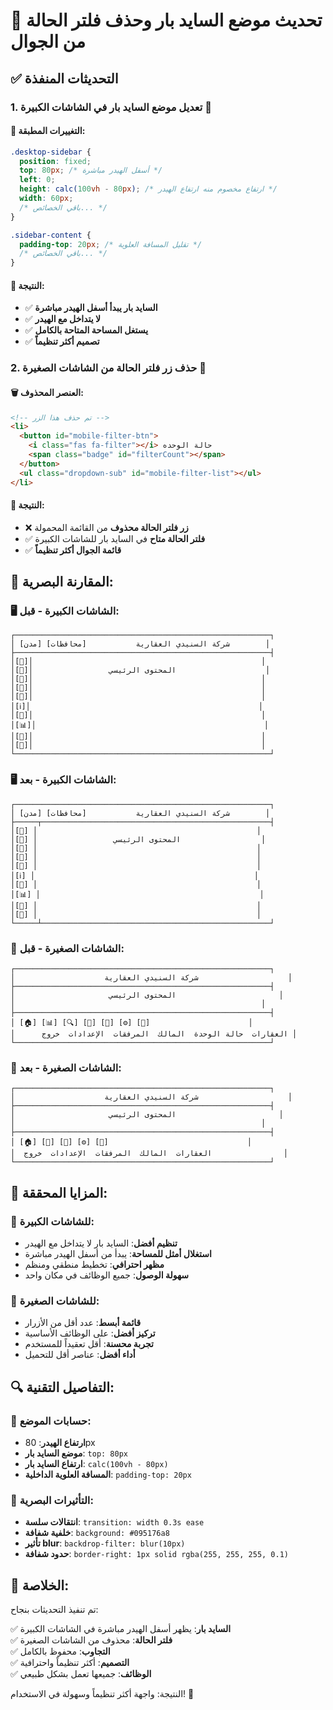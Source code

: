 # 🎯 تحديث موضع السايد بار وحذف فلتر الحالة من الجوال

## ✅ التحديثات المنفذة

### 1. **تعديل موضع السايد بار في الشاشات الكبيرة** 📐

#### 🔧 **التغييرات المطبقة:**
```css
.desktop-sidebar {
  position: fixed;
  top: 80px; /* أسفل الهيدر مباشرة */
  left: 0;
  height: calc(100vh - 80px); /* ارتفاع مخصوم منه ارتفاع الهيدر */
  width: 60px;
  /* باقي الخصائص... */
}

.sidebar-content {
  padding-top: 20px; /* تقليل المسافة العلوية */
  /* باقي الخصائص... */
}
```

#### 📱 **النتيجة:**
- ✅ **السايد بار يبدأ أسفل الهيدر مباشرة**
- ✅ **لا يتداخل مع الهيدر**
- ✅ **يستغل المساحة المتاحة بالكامل**
- ✅ **تصميم أكثر تنظيماً**

### 2. **حذف زر فلتر الحالة من الشاشات الصغيرة** 📱

#### 🗑️ **العنصر المحذوف:**
```html
<!-- تم حذف هذا الزر -->
<li>
  <button id="mobile-filter-btn">
    <i class="fas fa-filter"></i> حالة الوحده 
    <span class="badge" id="filterCount"></span>
  </button>
  <ul class="dropdown-sub" id="mobile-filter-list"></ul>
</li>
```

#### 📱 **النتيجة:**
- ❌ **زر فلتر الحالة محذوف** من القائمة المحمولة
- ✅ **فلتر الحالة متاح** في السايد بار للشاشات الكبيرة
- ✅ **قائمة الجوال أكثر تنظيماً**

## 🎨 **المقارنة البصرية:**

### 🖥️ **الشاشات الكبيرة - قبل:**
```
┌─────────────────────────────────────────────────────────┐
│ [مدن] [محافظات]           شركة السنيدي العقارية        │
├─────────────────────────────────────────────────────────┤
│[📅]│                                                   │
│[🔗]│                 المحتوى الرئيسي                    │
│[🏢]│                                                   │
│[📄]│                                                   │
│[👤]│                                                   │
│[ℹ️]│                                                   │
│[📁]│                                                   │
│[📊]│                                                   │
│[📗]│                                                   │
│[🚪]│                                                   │
└─────────────────────────────────────────────────────────┘
```

### 🖥️ **الشاشات الكبيرة - بعد:**
```
┌─────────────────────────────────────────────────────────┐
│ [مدن] [محافظات]           شركة السنيدي العقارية        │
├─────┬───────────────────────────────────────────────────┤
│[📅] │                                                 │
│[🔗] │                 المحتوى الرئيسي                  │
│[🏢] │                                                 │
│[📄] │                                                 │
│[👤] │                                                 │
│[ℹ️] │                                                 │
│[📁] │                                                 │
│[📊] │                                                 │
│[📗] │                                                 │
│[🚪] │                                                 │
└─────┴───────────────────────────────────────────────────┘
```

### 📱 **الشاشات الصغيرة - قبل:**
```
┌─────────────────────────────────────────────────────────┐
│                    شركة السنيدي العقارية                    │
├─────────────────────────────────────────────────────────┤
│                     المحتوى الرئيسي                       │
│                                                       │
├─────────────────────────────────────────────────────────┤
│ [🏠] [📊] [🔍] [👤] [📁] [⚙️] [🚪]                      │
│      العقارات  حالة الوحدة  المالك  المرفقات  الإعدادات  خروج │
└─────────────────────────────────────────────────────────┘
```

### 📱 **الشاشات الصغيرة - بعد:**
```
┌─────────────────────────────────────────────────────────┐
│                    شركة السنيدي العقارية                    │
├─────────────────────────────────────────────────────────┤
│                     المحتوى الرئيسي                       │
│                                                       │
├─────────────────────────────────────────────────────────┤
│ [🏠] [👤] [📁] [⚙️] [🚪]                               │
│  العقارات  المالك  المرفقات  الإعدادات  خروج                │
└─────────────────────────────────────────────────────────┘
```

## 🚀 **المزايا المحققة:**

### 🎯 **للشاشات الكبيرة:**
- **تنظيم أفضل**: السايد بار لا يتداخل مع الهيدر
- **استغلال أمثل للمساحة**: يبدأ من أسفل الهيدر مباشرة
- **مظهر احترافي**: تخطيط منطقي ومنظم
- **سهولة الوصول**: جميع الوظائف في مكان واحد

### 📱 **للشاشات الصغيرة:**
- **قائمة أبسط**: عدد أقل من الأزرار
- **تركيز أفضل**: على الوظائف الأساسية
- **تجربة محسنة**: أقل تعقيداً للمستخدم
- **أداء أفضل**: عناصر أقل للتحميل

## 🔍 **التفاصيل التقنية:**

### 📐 **حسابات الموضع:**
- **ارتفاع الهيدر**: 80px
- **موضع السايد بار**: `top: 80px`
- **ارتفاع السايد بار**: `calc(100vh - 80px)`
- **المسافة العلوية الداخلية**: `padding-top: 20px`

### 🎨 **التأثيرات البصرية:**
- **انتقالات سلسة**: `transition: width 0.3s ease`
- **خلفية شفافة**: `background: #095176a8`
- **تأثير blur**: `backdrop-filter: blur(10px)`
- **حدود شفافة**: `border-right: 1px solid rgba(255, 255, 255, 0.1)`

## 🎉 **الخلاصة:**

تم تنفيذ التحديثات بنجاح:

✅ **السايد بار**: يظهر أسفل الهيدر مباشرة في الشاشات الكبيرة  
✅ **فلتر الحالة**: محذوف من الشاشات الصغيرة  
✅ **التجاوب**: محفوظ بالكامل  
✅ **التصميم**: أكثر تنظيماً واحترافية  
✅ **الوظائف**: جميعها تعمل بشكل طبيعي  

النتيجة: واجهة أكثر تنظيماً وسهولة في الاستخدام! 🚀
